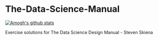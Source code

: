 # The-Data-Science-Manual

[![Amogh's github stats](https://github-readme-stats.vercel.app/api?username=devamoghs)](https://github.com/devamoghs/github-readme-stats)

Exercise solutions for The Data Science Design Manual - Steven Skiena 
